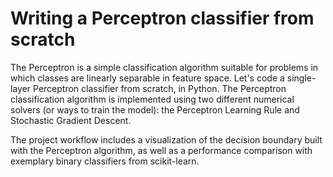 # Writing a Perceptron classifier from scratch
The Perceptron is a simple classification algorithm suitable for problems in which classes are linearly separable in feature space. Let's code a single-layer Perceptron classifier from scratch, in Python. The Perceptron classification algorithm is implemented using two different numerical solvers (or ways to train the model): the Perceptron Learning Rule and Stochastic Gradient Descent.

The project workflow includes a visualization of the decision boundary built with the Perceptron algorithm, as well as a performance comparison with exemplary binary classifiers from scikit-learn.
